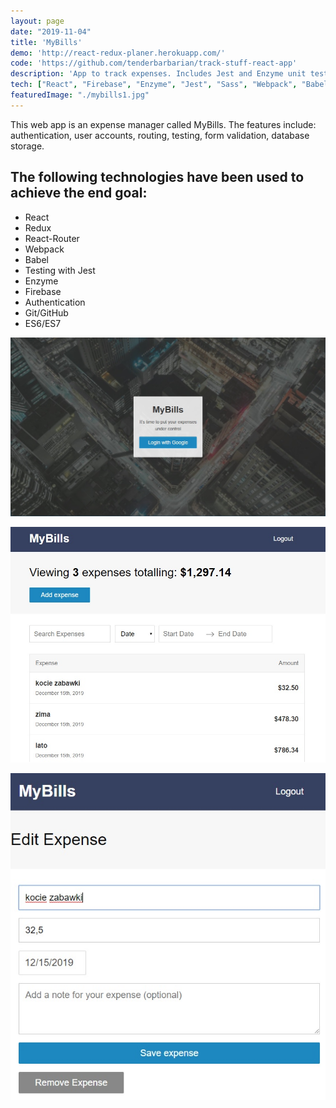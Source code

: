```yaml
---
layout: page
date: "2019-11-04"
title: 'MyBills'
demo: 'http://react-redux-planer.herokuapp.com/'
code: 'https://github.com/tenderbarbarian/track-stuff-react-app'
description: 'App to track expenses. Includes Jest and Enzyme unit tests. Requires Google authentication to access.'
tech: ["React", "Firebase", "Enzyme", "Jest", "Sass", "Webpack", "Babel"]
featuredImage: "./mybills1.jpg"
---
```


This web app is an expense manager called MyBills. The features include: authentication, user accounts, routing, testing, form validation, database storage.

## The following technologies have been used to achieve the end goal:

- React
- Redux
- React-Router
- Webpack
- Babel
- Testing with Jest
- Enzyme
- Firebase
- Authentication
- Git/GitHub
- ES6/ES7


![loginScreen](./mybills1.jpg)

![listExpenses](./mybills.jpg)


![editExpense](./mybills3.jpg)
